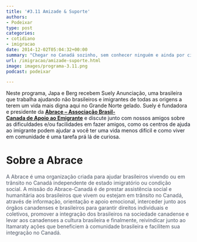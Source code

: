 ```yaml
---
title: '#3.11 Amizade & Suporte'
authors:
- Podeixar
type: post
categories:
- cotidiano
- imigracao
date: 2014-12-02T05:04:32+00:00
summary: "Chegar no Canadá sozinho, sem conhecer ninguém e ainda por cima sem falar direito o idioma é uma combinação prá lá de complicada. A solidão, a tristeza e o isolamente às vezes podem fazer com que as pessoas causem uma verdadeira tempestade em um copo d'água. Onde é possível encontrar ajuda? É preciso pagar por tudo isso? Será que é muito difícil fazer amizades?"
url: /imigracao/amizade-suporte.html
image: images/programa-3.11.png
podcast: podeixar

---
```

Neste programa, Japa e Berg recebem Suely Anunciação, uma brasileira que trabalha ajudando não brasileiros e imigrantes de todas as origens a terem um vida mais digna aqui no Grande Norte gelado. Suely é fundadora e presidente da <span style="font-weight: bold; color: #141823;"><a href="http://abracecanada.org/" target="_blank">Abrace &#8211; Associação Brasil-Canada de Apoio ao Emigrante</a></span><span style="color: #141823;"> e</span><span style="color: #141823;"> discute junto com nossos amigos sobre as dificuldades e/ou facilidades em </span><span style="color: #141823;">fazer amigos, como os centros de ajuda ao imigrante podem ajudar a você ter uma vida menos difícil e como viver em comunidade é uma tarefa prá lá de curiosa.</span>

# Sobre a Abrace

<span style="color: #4e5665;">A Abrace é uma organização criada para ajudar brasileiros vivendo ou em trânsito no Canadá independente de estado imigratório ou condição social. A missão do Abrace-Canadá é de prestar assistência social e humanitária aos brasileiros que vivem ou estejam em trânsito no Canadá, através de informação, orientação e apoio emocional, interceder junto aos órgãos canadenses e brasileiros para garantir direitos individuais e coletivos, promover a integração dos brasileiros na sociedade canadense e levar aos canadenses a cultura brasileira e finalmente, reivindicar junto ao Itamaraty ações que beneficiem à comunidade brasileira e facilitem sua integração no Canadá.</span>